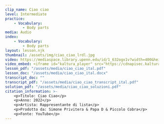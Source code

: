 ```yaml
---
clip_name: Ciao ciao
level: Intermediate
practice: 
    - Vocabulary: 
        - Body parts
media: Audio
index: 
    - Vocabulary: 
        - Body parts
layout: lesson.njk
thumbnail: /assets/img/ciao_ciao_lrdl.jpg
video: https://mediaspace.library.upenn.edu/id/1_632ogx1v?width=400&height=285&playerId=52628472
video_embed: <iframe id="kaltura_player" src="https://cdnapisec.kaltura.com/p/1147242/sp/114724200/embedIframeJs/uiconf_id/9757771/partner_id/1147242?iframeembed=true&playerId=kaltura_player&entry_id=1_632ogx1v&flashvars[streamerType]=auto&amp;flashvars[localizationCode]=en&amp;flashvars[sideBarContainer.plugin]=true&amp;flashvars[sideBarContainer.position]=left&amp;flashvars[sideBarContainer.clickToClose]=true&amp;flashvars[chapters.plugin]=true&amp;flashvars[chapters.layout]=vertical&amp;flashvars[chapters.thumbnailRotator]=false&amp;flashvars[streamSelector.plugin]=true&amp;flashvars[EmbedPlayer.SpinnerTarget]=videoHolder&amp;flashvars[dualScreen.plugin]=true&amp;flashvars[Kaltura.addCrossoriginToIframe]=true&amp;&wid=1_2oyxc2n9" width="400" height="285" allowfullscreen webkitallowfullscreen mozAllowFullScreen allow="autoplay *; fullscreen *; encrypted-media *" sandbox="allow-downloads allow-forms allow-same-origin allow-scripts allow-top-navigation allow-pointer-lock allow-popups allow-modals allow-orientation-lock allow-popups-to-escape-sandbox allow-presentation allow-top-navigation-by-user-activation" frameborder="0" title="La Rappresentante di Lista - Ciao Ciao (Official Video - Sanremo 2022)"></iframe>
lesson_pdf: "/assets/media/ciao_ciao_ital.pdf"
lesson_doc: "/assets/media/ciao_ciao_ital.docx"
transcript_doc: ""
transcript_pdf: "/assets/media/ciao_ciao_transcript_ital.pdf"
solution_pdf: "/assets/media/ciao_ciao_soluzioni.pdf"
citation_information: >- 
    <p>Titolo: Ciao Ciao</p>
    <p>Anno: 2022</p>
    <p>Artista: Rappresentante di lista</p>
    <p>Prodotto da: Simone Privitera & Papa D & Piccolo Cobra</p>
    <p>Fonte: YouTube</p>
---
```

